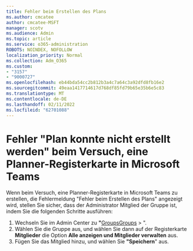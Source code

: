 ```yaml
---
title: Fehler beim Erstellen des Plans
ms.author: cmcatee
author: cmcatee-MSFT
manager: scotv
ms.audience: Admin
ms.topic: article
ms.service: o365-administration
ROBOTS: NOINDEX, NOFOLLOW
localization_priority: Normal
ms.collection: Adm_O365
ms.custom:
- "3157"
- "9000727"
ms.openlocfilehash: eb44bda54cc2b812b3a4c7a64c3a92dfd8fb16e2
ms.sourcegitcommit: 49eaa1417714617d768df85fd79b65e35b6e5c83
ms.translationtype: MT
ms.contentlocale: de-DE
ms.lasthandoff: 02/11/2022
ms.locfileid: "62701088"
---
```

# <a name="failed-to-create-the-plan-error-when-trying-to-create-a-planner-tab-in-microsoft-teams"></a>Fehler "Plan konnte nicht erstellt werden" beim Versuch, eine Planner-Registerkarte in Microsoft Teams

Wenn beim Versuch, eine Planner-Registerkarte in Microsoft Teams zu erstellen, die Fehlermeldung "Fehler beim Erstellen des Plans" angezeigt wird, stellen Sie sicher, dass der Administrator Mitglied der Gruppe ist, indem Sie die folgenden Schritte ausführen:

1. Wechseln Sie im Admin Center zu **"**[GroupsGroups](https://admin.microsoft.com/Adminportal/Home?source=applauncher#/groups) > ". 
2. Wählen Sie die Gruppe aus, und wählen Sie dann auf der Registerkarte **Mitglieder** die Option **Alle anzeigen und Mitglieder verwalten** aus.
3. Fügen Sie das Mitglied hinzu, und wählen Sie **"Speichern**" aus.
